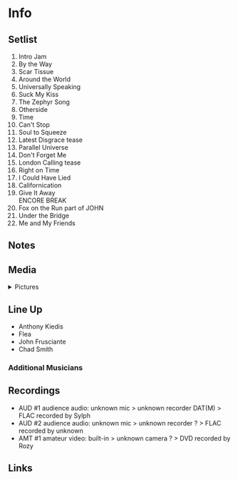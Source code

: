 # Info

## Setlist

1. Intro Jam
2. By the Way
3. Scar Tissue
4. Around the World
5. Universally Speaking
6. Suck My Kiss
7. The Zephyr Song
8. Otherside
9. Time
10. Can't Stop
11. Soul to Squeeze
12. Latest Disgrace tease
13. Parallel Universe
14. Don't Forget Me
15. London Calling tease
16. Right on Time
17. I Could Have Lied
18. Californication
19. Give It Away
<br> ENCORE BREAK
20. Fox on the Run part of JOHN
21. Under the Bridge
22. Me and My Friends

## Notes

## Media 

<details>
  <summary>Pictures</summary>
  <!--<img alt="Setlist" title="Setlist" src="_.jpg" height="200" />
  <img alt="Ticket" title="Ticket" src="_.jpg" height="200" />
  <img alt="Flyer" title="Flyer" src="_.jpg" height="200" />
  <img alt="Clipping" title="Clipping" src="_.jpg" height="200" />-->
</details>

## Line Up

* Anthony Kiedis
* Flea
* John Frusciante
* Chad Smith

### Additional Musicians

## Recordings

* AUD #1 audience audio: unknown mic > unknown recorder DAT(M) > FLAC recorded by Sylph
* AUD #2 audience audio: unknown mic > unknown recorder ? > FLAC recorded by unknown  
* AMT #1 amateur video: built-in > unknown camera ? > DVD recorded by Rozy

## Links